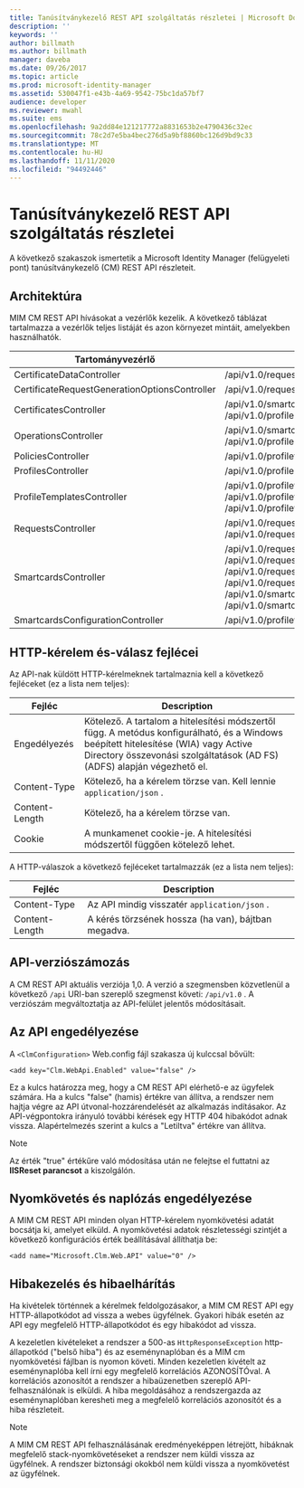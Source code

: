 ```yaml
---
title: Tanúsítványkezelő REST API szolgáltatás részletei | Microsoft Docs
description: ''
keywords: ''
author: billmath
ms.author: billmath
manager: daveba
ms.date: 09/26/2017
ms.topic: article
ms.prod: microsoft-identity-manager
ms.assetid: 530047f1-e43b-4a69-9542-75bc1da57bf7
audience: developer
ms.reviewer: mwahl
ms.suite: ems
ms.openlocfilehash: 9a2dd84e121217772a8831653b2e4790436c32ec
ms.sourcegitcommit: 78c2d7e5ba4bec276d5a9bf8860bc126d9bd9c33
ms.translationtype: MT
ms.contentlocale: hu-HU
ms.lasthandoff: 11/11/2020
ms.locfileid: "94492446"
---
```

# <a name="certificate-management-rest-api-service-details"></a>Tanúsítványkezelő REST API szolgáltatás részletei
A következő szakaszok ismertetik a Microsoft Identity Manager (felügyeleti pont) tanúsítványkezelő (CM) REST API részleteit.

## <a name="architecture"></a>Architektúra 
MIM CM REST API hívásokat a vezérlők kezelik. A következő táblázat tartalmazza a vezérlők teljes listáját és azon környezet mintáit, amelyekben használhatók.


|                  Tartományvezérlő                   |                                                                                                                                                           Minta útvonal                                                                                                                                                           |
|-----------------------------------------------|----------------------------------------------------------------------------------------------------------------------------------------------------------------------------------------------------------------------------------------------------------------------------------------------------------------------------------|
|           CertificateDataController           |                                                                                                                                         /api/v1.0/requests/{requestid}/certificatedata/                                                                                                                                          |
| CertificateRequestGenerationOptionsController |                                                                                                                                                  /api/v1.0/requests/{requestid}                                                                                                                                                  |
|            CertificatesController             |                                                                                                                /api/v1.0/smartcards/{smartcardid}/certificates <br/> /api/v1.0/profiles/{profileid}/certificates                                                                                                                 |
|             OperationsController              |                                                                                                                  /api/v1.0/smartcards/{smartcardid}/operations <br/> /api/v1.0/profiles/{profileid}/operations                                                                                                                   |
|              PoliciesController               |                                                                                                                                   /api/v1.0/profiletemplates/{profiletemplateid}/policies/{id}                                                                                                                                   |
|              ProfilesController               |                                                                                                                                                     /api/v1.0/profiles/{id}                                                                                                                                                      |
|          ProfileTemplatesController           |                                                                                               /api/v1.0/profiletemplates/{id} <br/> /api/v1.0/profiletemplates <br/> /api/v1.0/profiletemplates/{profiletemplateid}/policies/{id}                                                                                                |
|              RequestsController               |                                                                                                                                         /api/v1.0/requests/{id} <br/> /api/v1.0/requests                                                                                                                                         |
|             SmartcardsController              | /api/v1.0/requests/{requestid}/smartcards/{id}/diversifiedkey <br/> /api/v1.0/requests/{requestid}/smartcards/{id}/serverproposedpin <br/> /api/v1.0/requests/{requestid}/smartcards/{id}/authenticationresponse <br/> /api/v1.0/requests/{requestid}/smartcards/{id} <br/> /api/v1.0/smartcards/{id} <br/> /api/v1.0/smartcards |
|       SmartcardsConfigurationController       |                                                                                                                             /api/v1.0/profiletemplates/{profiletemplateid}/configuration/smartcards                                                                                                                              |

## <a name="http-request-and-response-headers"></a>HTTP-kérelem és-válasz fejlécei
Az API-nak küldött HTTP-kérelmeknek tartalmaznia kell a következő fejléceket (ez a lista nem teljes):

Fejléc | Description
-------|------------
Engedélyezés | Kötelező. A tartalom a hitelesítési módszertől függ. A metódus konfigurálható, és a Windows beépített hitelesítése (WIA) vagy Active Directory összevonási szolgáltatások (AD FS) (ADFS) alapján végezhető el.
Content-Type | Kötelező, ha a kérelem törzse van. Kell lennie `application/json` .
Content-Length | Kötelező, ha a kérelem törzse van. 
Cookie | A munkamenet cookie-je. A hitelesítési módszertől függően kötelező lehet.


A HTTP-válaszok a következő fejléceket tartalmazzák (ez a lista nem teljes):

Fejléc | Description
-------|------------
Content-Type | Az API mindig visszatér `application/json` .
Content-Length | A kérés törzsének hossza (ha van), bájtban megadva.


## <a name="api-versioning"></a>API-verziószámozás 
A CM REST API aktuális verziója 1,0. A verzió a szegmensben közvetlenül a következő `/api` URI-ban szereplő szegmenst követi: `/api/v1.0` . A verziószám megváltoztatja az API-felület jelentős módosításait.


## <a name="enable-the-api"></a>Az API engedélyezése 
A `<ClmConfiguration>` Web.config fájl szakasza új kulccsal bővült:

```
<add key="Clm.WebApi.Enabled" value="false" />
```

Ez a kulcs határozza meg, hogy a CM REST API elérhető-e az ügyfelek számára. Ha a kulcs "false" (hamis) értékre van állítva, a rendszer nem hajtja végre az API útvonal-hozzárendelését az alkalmazás indításakor. Az API-végpontokra irányuló további kérések egy HTTP 404 hibakódot adnak vissza. Alapértelmezés szerint a kulcs a "Letiltva" értékre van állítva.

>[!NOTE]
>Az érték "true" értékűre való módosítása után ne felejtse el futtatni az **IISReset parancsot** a kiszolgálón.

## <a name="enable-tracing-and-logging"></a>Nyomkövetés és naplózás engedélyezése 
A MIM CM REST API minden olyan HTTP-kérelem nyomkövetési adatát bocsátja ki, amelyet elküld. A nyomkövetési adatok részletességi szintjét a következő konfigurációs érték beállításával állíthatja be:

```
<add name="Microsoft.Clm.Web.API" value="0" />
```

## <a name="error-handling-and-troubleshooting"></a>Hibakezelés és hibaelhárítás 
Ha kivételek történnek a kérelmek feldolgozásakor, a MIM CM REST API egy HTTP-állapotkódot ad vissza a webes ügyfélnek. Gyakori hibák esetén az API egy megfelelő HTTP-állapotkódot és egy hibakódot ad vissza. 

A kezeletlen kivételeket a rendszer a 500-as `HttpResponseException` http-állapotkód ("belső hiba") és az eseménynaplóban és a MIM cm nyomkövetési fájlban is nyomon követi. Minden kezeletlen kivételt az eseménynaplóba kell írni egy megfelelő korrelációs AZONOSÍTÓval. A korrelációs azonosítót a rendszer a hibaüzenetben szereplő API-felhasználónak is elküldi. A hiba megoldásához a rendszergazda az eseménynaplóban keresheti meg a megfelelő korrelációs azonosítót és a hiba részleteit.

>[!NOTE]
>A MIM CM REST API felhasználásának eredményeképpen létrejött, hibáknak megfelelő stack-nyomkövetéseket a rendszer nem küldi vissza az ügyfélnek. A rendszer biztonsági okokból nem küldi vissza a nyomkövetést az ügyfélnek.
